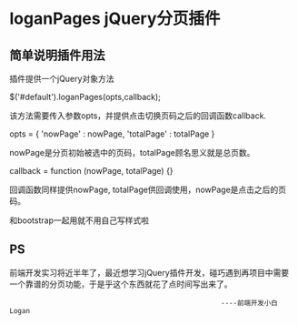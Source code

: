 loganPages  jQuery分页插件
=======================================================

## 简单说明插件用法

插件提供一个jQuery对象方法

$('#default').loganPages(opts,callback);

该方法需要传入参数opts，并提供点击切换页码之后的回调函数callback.

opts = {
    'nowPage' : nowPage,
    'totalPage' : totalPage
}

nowPage是分页初始被选中的页码，totalPage顾名思义就是总页数。

callback = function (nowPage, totalPage) {}

回调函数同样提供nowPage, totalPage供回调使用，nowPage是点击之后的页码。

和bootstrap一起用就不用自己写样式啦

## PS
前端开发实习将近半年了，最近想学习jQuery插件开发，碰巧遇到再项目中需要一个靠谱的分页功能，于是乎这个东西就花了点时间写出来了。

                                                        ----前端开发小白Logan


